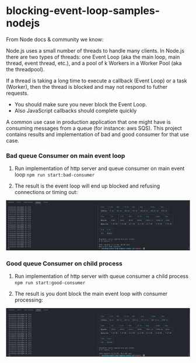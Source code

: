 # blocking-event-loop-samples-nodejs

From Node docs & community we know:

Node.js uses a small number of threads to handle many clients. In Node.js there are two types of threads: one Event Loop (aka the main loop, main thread, event thread, etc.), and a pool of k Workers in a Worker Pool (aka the threadpool).

If a thread is taking a long time to execute a callback (Event Loop) or a task (Worker), then the thread is blocked and may not respond to futher requests.

- You should make sure you never block the Event Loop.
- Also JavaScript callbacks should complete quickly

A common use case in production application that one might have is consuming messages from a queue (for instance: aws SQS). This project contains results and implementation of bad and good consumer for that use case.

### Bad queue Consumer on main event loop

1. Run implementation of http server and queue consumer on main event loop
   `npm run start:bad-consumer`

2. The result is the event loop will end up blocked and refusing connections or timing out:

![Bad consumer server running](https://github.com/quixote15/blocking-event-loop-samples-nodejs/blob/main/assets/bad-consumer-timeouts.png)

### Good queue Consumer on child process

1. Run implementation of http server with queue consumer a child process
   `npm run start:good-consumer`

2. The result is you dont block the main event loop with consumer processing:

![background consumer server running](https://github.com/quixote15/blocking-event-loop-samples-nodejs/blob/main/assets/good-consumer.png)
